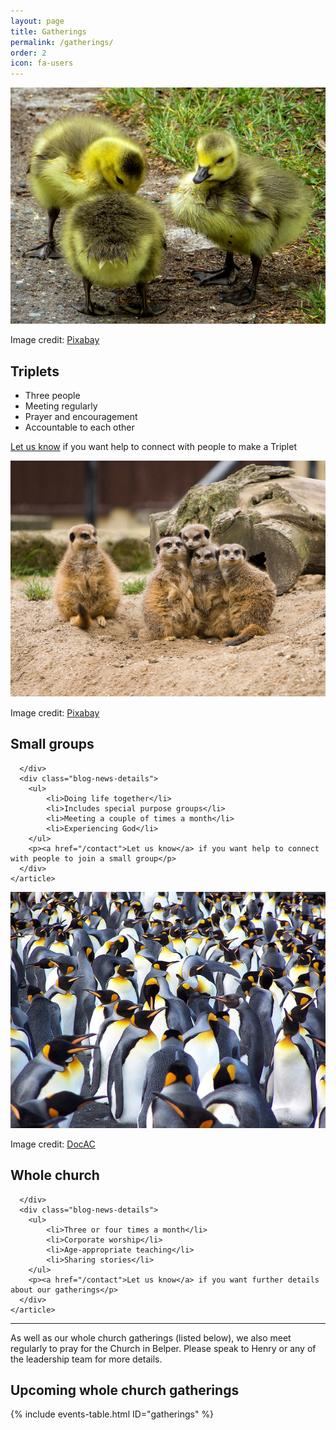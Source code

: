 ```yaml
---
layout: page
title: Gatherings
permalink: /gatherings/
order: 2
icon: fa-users
---
```

<div class="col-md-4 col-sm-6">
    <article class="blog-news-single">
      <div class="blog-news-img">
        <img src="/assets/img/april-789600_640.jpg" alt="Three meerkats - Pixabay">
        <p class="img-credit">Image credit: <a href="https://pixabay.com/en/april-chicks-boy-geese-789600/" target="_blank">Pixabay</a></p>
      </div>
      <div class="blog-news-title">
        <h2>Triplets</h2> 
      </div>
      <div class="blog-news-details">
        <ul>
            <li>Three people</li>
            <li>Meeting regularly</li>
            <li>Prayer and encouragement</li>
            <li>Accountable to each other</li>
        </ul>
        <p><a href="/contact">Let us know</a> if you want help to connect with people to make a Triplet</p>
      </div>
    </article>
</div>
<div class="col-md-4 col-sm-6">
    <article class="blog-news-single">
      <div class="blog-news-img">
        <img src="/assets/img/meerkat-164921_640.jpg" alt="Meerkat family group - Pixabay">
         <p class="img-credit">Image credit: <a href="https://pixabay.com/en/meerkat-meerkats-family-group-odd-164921/" target="_blank">Pixabay</a></p>
      </div>
      <div class="blog-news-title">
        <h2>Small groups</h2>
        
      </div>
      <div class="blog-news-details">
        <ul>
            <li>Doing life together</li>
            <li>Includes special purpose groups</li>
            <li>Meeting a couple of times a month</li>
            <li>Experiencing God</li>
        </ul>
        <p><a href="/contact">Let us know</a> if you want help to connect with people to join a small group</p>
      </div>
    </article>
</div>
<div class="col-md-4 col-sm-6">
    <article class="blog-news-single">
      <div class="blog-news-img">
        <img src="/assets/img/penguins-3544315604_0f10b25572_z.jpg" alt="Whole church">
        <p class="img-credit">Image credit: <a href="https://www.flickr.com/photos/antoinecorbiere/3544315604" target="_blank">DocAC</a></p>
      </div>
      <div class="blog-news-title">
        <h2>Whole church</h2>
        
      </div>
      <div class="blog-news-details">
        <ul>
            <li>Three or four times a month</li>
            <li>Corporate worship</li>
            <li>Age-appropriate teaching</li>
            <li>Sharing stories</li>
        </ul>
        <p><a href="/contact">Let us know</a> if you want further details about our gatherings</p>
      </div>
    </article>
</div>
<div class="clearfix"></div>

<hr />

As well as our whole church gatherings (listed below), we also meet regularly to pray for the Church in Belper. Please speak to Henry or any of the leadership team for more details.

<h2>Upcoming whole church gatherings</h2>

{% include events-table.html ID="gatherings" %}
